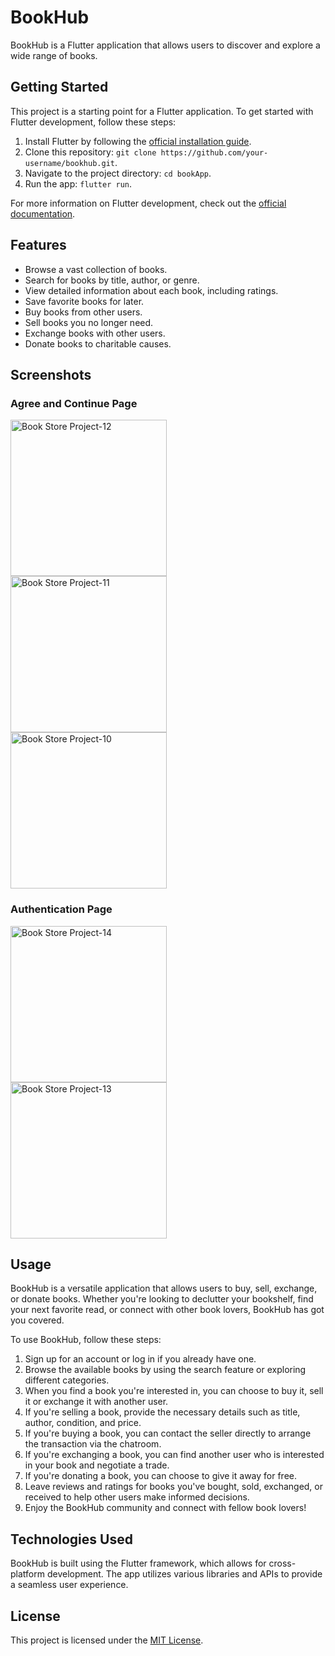 # BookHub

BookHub is a Flutter application that allows users to discover and explore a wide range of books.

## Getting Started

This project is a starting point for a Flutter application. To get started with Flutter development, follow these steps:

1. Install Flutter by following the [official installation guide](https://flutter.dev/docs/get-started/install).
2. Clone this repository: `git clone https://github.com/your-username/bookhub.git`.
3. Navigate to the project directory: `cd bookApp`.
4. Run the app: `flutter run`.

For more information on Flutter development, check out the [official documentation](https://flutter.dev/docs).

## Features

- Browse a vast collection of books.
- Search for books by title, author, or genre.
- View detailed information about each book, including ratings.
- Save favorite books for later.
- Buy books from other users.
- Sell books you no longer need.
- Exchange books with other users.
- Donate books to charitable causes.

## Screenshots

### Agree and Continue Page
<div style="display: flex; flex-wrap: wrap;">
    <img src="https://github.com/Moh-Bxd/BookApp/assets/139571310/532f90c9-e6c6-4637-8540-a700ce7dd07d" alt="Book Store Project-12" style="width: 250px; margin-right: 20px;">
    <img src="https://github.com/Moh-Bxd/BookApp/assets/139571310/941b8523-cb02-4895-9d8a-2a95b1e14a0e" alt="Book Store Project-11" style="width: 250px; margin-right: 20px;">
    <img src="https://github.com/Moh-Bxd/BookApp/assets/139571310/8dc86aa3-5522-453f-8c04-ecdbc5fc5286" alt="Book Store Project-10" style="width: 250px; margin-right: 20px;">
</div>

### Authentication Page
<div style="display: flex; flex-wrap: wrap;">
    <img src="https://github.com/Moh-Bxd/BookApp/assets/139571310/daf6dc00-147e-4ea2-ab8f-31b3c1d77822" alt="Book Store Project-14" style="width: 250px; margin-right: 20px;">
    <img src="https://github.com/Moh-Bxd/BookApp/assets/139571310/78df8bc0-7713-4b6c-8551-a01af4483c92" alt="Book Store Project-13" style="width: 250px; margin-right: 20px;">
</div>



## Usage

BookHub is a versatile application that allows users to buy, sell, exchange, or donate books. Whether you're looking to declutter your bookshelf, find your next favorite read, or connect with other book lovers, BookHub has got you covered.

To use BookHub, follow these steps:

1. Sign up for an account or log in if you already have one.
2. Browse the available books by using the search feature or exploring different categories.
3. When you find a book you're interested in, you can choose to buy it, sell it or exchange it with another user.
4. If you're selling a book, provide the necessary details such as title, author, condition, and price.
5. If you're buying a book, you can contact the seller directly to arrange the transaction via the chatroom.
6. If you're exchanging a book, you can find another user who is interested in your book and negotiate a trade.
7. If you're donating a book, you can choose to give it away for free.
8. Leave reviews and ratings for books you've bought, sold, exchanged, or received to help other users make informed decisions.
9. Enjoy the BookHub community and connect with fellow book lovers!

## Technologies Used

BookHub is built using the Flutter framework, which allows for cross-platform development. The app utilizes various libraries and APIs to provide a seamless user experience.



## License

This project is licensed under the [MIT License](LICENSE).
